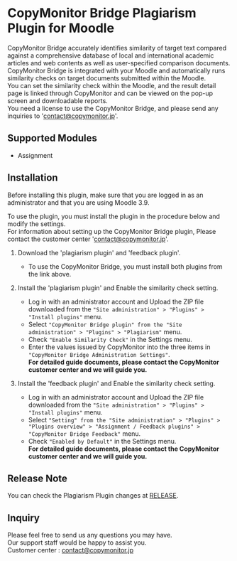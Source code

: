 # CopyMonitor Bridge Plagiarism Plugin for Moodle
CopyMonitor Bridge accurately identifies similarity of target text compared against a comprehensive database of local and international academic articles and web contents as well as user-specified comparison documents. <br>
CopyMonitor Bridge is integrated with your Moodle and automatically runs similarity checks on target documents submitted within the Moodle. <br>
You can set the similarity check within the Moodle, and the result detail page is linked through CopyMonitor and can be viewed on the pop-up screen and downloadable reports. <br>
You need a license to use the CopyMonitor Bridge, and please send any inquiries to 'contact@copymonitor.jp'. <br>


## Supported Modules
- Assignment


## Installation
Before installing this plugin, make sure that you are logged in as an administrator and that you are using Moodle 3.9.

To use the plugin, you must install the plugin in the procedure below and modify the settings.<br>
For information about setting up the CopyMonitor Bridge plugin, Please contact the customer center 'contact@copymonitor.jp'.

1. Download the 'plagiarism plugin' and 'feedback plugin'. 
   * To use the CopyMonitor Bridge, you must install both plugins from the link above.


2. Install the 'plagiarism plugin' and Enable the similarity check setting. 
   * Log in with an administrator account and Upload the ZIP file downloaded from the ```"Site administration" > "Plugins" > "Install plugins"``` menu.
   * Select ```"CopyMonitor Bridge plugin" from the "Site administration" > "Plugins" > "Plagiarism"``` menu.
   * Check ```"Enable Similarity Check"``` in the Settings menu.
   * Enter the values issued by CopyMonitor into the three items in ```"CopyMonitor Bridge Administration Settings"```. <br>
   **For detailed guide documents, please contact the CopyMonitor customer center and we will guide you.**


3. Install the 'feedback plugin' and Enable the similarity check setting.
   * Log in with an administrator account and Upload the ZIP file downloaded from the ```"Site administration" > "Plugins" > "Install plugins"``` menu.
   * Select ```"Setting" from the "Site administration" > "Plugins" > "Plugins overview" > "Assignment / Feedback plugins" > "CopyMonitor Bridge Feedback"``` menu.
   * Check ```"Enabled by Default"``` in the Settings menu. <br>
   **For detailed guide documents, please contact the CopyMonitor customer center and we will guide you.**

## Release Note
You can check the Plagiarism Plugin changes at [RELEASE](https://github.com/muhayu/moodle-plugin/blob/CMBridge/moodle/plagiarism/copybridge/RELEASE.md).

## Inquiry
Please feel free to send us any questions you may have. <br>
Our support staff would be happy to assist you. <br>
Customer center : contact@copymonitor.jp